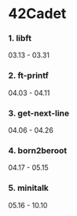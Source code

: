 # 42Cadet

### 1. libft
03.13 - 03.31

### 2. ft-printf
04.03 - 04.11

### 3. get-next-line
04.06 - 04.26

### 4. born2beroot
04.17 - 05.15

### 5. minitalk
05.16 - 10.10

